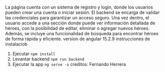 La página cuenta con un sistema de registro y login, donde los usuarios pueden crear una cuenta o iniciar sesión. El backend se encarga de validar las credenciales para garantizar un acceso seguro.
Una vez dentro, el usuario accede a una sección donde puede ver información detallada de héroes, con la posibilidad de editar, eliminar o agregar nuevos héroes.
Además, se incluye una funcionalidad de búsqueda para encontrar héroes de forma rápida y eficiente. 
version de angular 
15.2.9
instrucciones de instalaciob
1. Ejecutar ``` npm install ```
2. Levantar backend ```npm run backend```
3. Ejecutar la app ```ng serve -o```
creditos: Fernando Herrera